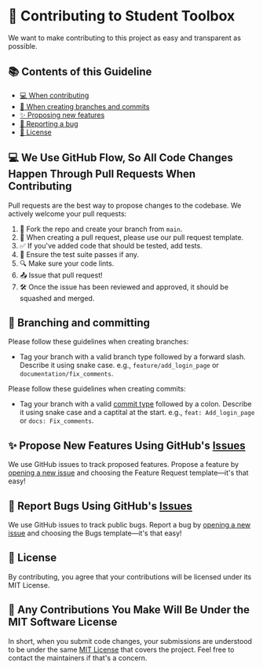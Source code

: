# 🎒 Contributing to Student Toolbox

We want to make contributing to this project as easy and transparent as possible.

## 📚 Contents of this Guideline

- [💻 When contributing](#we-use-github-flow-so-all-code-changes-happen-through-pull-requests)
- [🌲 When creating branches and commits](#-branching-and-committing)
- [✨ Proposing new features](#propose-new-features-using-githubs-issues)
- [🐛 Reporting a bug](#report-bugs-using-githubs-issues)
- [📜 License](#license)

## 💻 We Use GitHub Flow, So All Code Changes Happen Through Pull Requests When Contributing

Pull requests are the best way to propose changes to the codebase. We actively welcome your pull requests:

1. 🍴 Fork the repo and create your branch from `main`.
2. 📝 When creating a pull request, please use our pull request template.
3. ✅ If you've added code that should be tested, add tests.
4. 🚦 Ensure the test suite passes if any.
5. 🔍 Make sure your code lints.
6. 📤 Issue that pull request!
7. 🛠️ Once the issue has been reviewed and approved, it should be squashed and merged.

## 🌲 Branching and committing

Please follow these guidelines when creating branches:

- Tag your branch with a valid branch type followed by a forward slash. Describe it using snake case. e.g., `feature/add_login_page` or `documentation/fix_comments`.

Please follow these guidelines when creating commits:

- Tag your branch with a valid [commit type](#https://github.com/pvdlg/conventional-commit-types) followed by a colon. Describe it using snake case and a captital at the start. e.g., `feat: Add_login_page` or `docs: Fix_comments`.

## ✨ Propose New Features Using GitHub's [Issues](https://github.com/Snacc-Overflow/student-toolbox/issues)

We use GitHub issues to track proposed features. Propose a feature by [opening a new issue](https://github.com/Snacc-Overflow/student-toolbox/issues/new/choose) and choosing the Feature Request template—it's that easy!

## 🐛 Report Bugs Using GitHub's [Issues](https://github.com/Snacc-Overflow/student-toolbox/issues)

We use GitHub issues to track public bugs. Report a bug by [opening a new issue](https://github.com/Snacc-Overflow/student-toolbox/issues/new/choose) and choosing the Bugs template—it's that easy!

## 📜 License

By contributing, you agree that your contributions will be licensed under its MIT License.

## 📄 Any Contributions You Make Will Be Under the MIT Software License

In short, when you submit code changes, your submissions are understood to be under the same [MIT License](https://github.com/Snacc-Overflow/student-toolbox/blob/main/LICENSE) that covers the project. Feel free to contact the maintainers if that's a concern.
